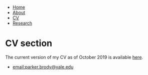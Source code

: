 <html>
	<head>
		<!-- link to main stylesheet -->
		<link rel="stylesheet" type="text/css" href="/css/main.css">
	</head>
	<body>
		<nav>
    		<ul>
        		<li><a href="/">Home</a></li>
	        	<li><a href="/about">About</a></li>
        		<li><a href="/cv">CV</a></li>
        		<li><a href="/research">Research</a></li>
    		</ul>
		</nav>
		<div class="container">
    		<div class="blurb">
        		<h1> CV section </h1>
				<p> The current version of my CV as of October 2019 is available <a href="/CV_Brody.pdf" target="_blank">here</a>.</p>
    		</div><!-- /.blurb -->
		</div><!-- /.container -->
		<footer>
    		<ul>
        		<li><a href="mailto:parker.brody@yale.edu">email:parker.brody@yale.edu</a></li>
        		<!-- <li><a href="https://github.com/hankquinlan">github.com/hankquinlan</a></li> -->
			</ul>
		</footer>
	</body>
</html>
